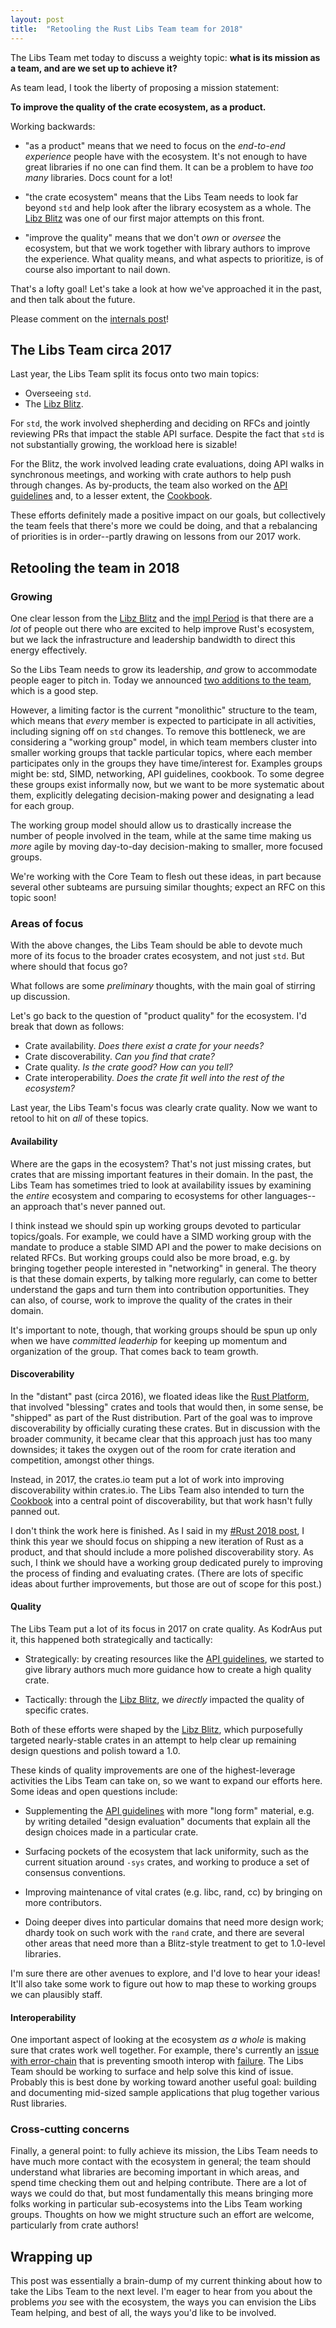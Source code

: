 ```yaml
---
layout: post
title:  "Retooling the Rust Libs Team team for 2018"
---
```


The Libs Team met today to discuss a weighty topic: **what is its mission as a
team, and are we set up to achieve it?**

As team lead, I took the liberty of proposing a mission statement:

**To improve the quality of the crate ecosystem, as a product.**

Working backwards:

- "as a product" means that we need to focus on the *end-to-end experience*
  people have with the ecosystem. It's not enough to have great libraries if no
  one can find them. It can be a problem to have *too many* libraries. Docs
  count for a lot!

- "the crate ecosystem" means that the Libs Team needs to look far beyond `std`
  and help look after the library ecosystem as a whole. The [Libz Blitz] was one
  of our first major attempts on this front.

- "improve the quality" means that we don't *own* or *oversee* the ecosystem,
  but that we work together with library authors to improve the experience. What
  quality means, and what aspects to prioritize, is of course also important to
  nail down.

[Libz Blitz]: https://blog.rust-lang.org/2017/05/05/libz-blitz.html

That's a lofty goal! Let's take a look at how we've approached it in the past,
and then talk about the future.

Please comment on the [internals post]!

[internals post]: https://internals.rust-lang.org/t/the-libs-team-mission/6584

## The Libs Team circa 2017

Last year, the Libs Team split its focus onto two main topics:

- Overseeing `std`.
- The [Libz Blitz].

For `std`, the work involved shepherding and deciding on RFCs and jointly
reviewing PRs that impact the stable API surface. Despite the fact that `std` is
not substantially growing, the workload here is sizable!

For the Blitz, the work involved leading crate evaluations, doing API walks in
synchronous meetings, and working with crate authors to help push through
changes. As by-products, the team also worked on the [API guidelines] and, to a
lesser extent, the [Cookbook].

[API guidelines]: https://github.com/rust-lang-nursery/api-guidelines
[Cookbook]: https://github.com/rust-lang-nursery/rust-cookbook

These efforts definitely made a positive impact on our goals, but collectively
the team feels that there's more we could be doing, and that a rebalancing of
priorities is in order--partly drawing on lessons from our 2017 work.

## Retooling the team in 2018

### Growing

One clear lesson from the [Libz Blitz] and the [impl Period] is that there are a
*lot* of people out there who are excited to help improve Rust's ecosystem, but
we lack the infrastructure and leadership bandwidth to direct this energy effectively.

So the Libs Team needs to grow its leadership, *and* grow to accommodate people
eager to pitch in. Today we announced [two additions to the team], which is a
good step.

However, a limiting factor is the current "monolithic" structure to the team,
which means that *every* member is expected to participate in all activities,
including signing off on `std` changes. To remove this bottleneck, we are
considering a "working group" model, in which team members cluster into smaller
working groups that tackle particular topics, where each member participates
only in the groups they have time/interest for. Examples groups might be: std,
SIMD, networking, API guidelines, cookbook. To some degree these groups exist
informally now, but we want to be more systematic about them, explicitly
delegating decision-making power and designating a lead for each group.

The working group model should allow us to drastically increase the number of
people involved in the team, while at the same time making us *more* agile by
moving day-to-day decision-making to smaller, more focused groups.

We're working with the Core Team to flesh out these ideas, in part because
several other subteams are pursuing similar thoughts; expect an RFC on this
topic soon!

[impl Period]: https://blog.rust-lang.org/2017/09/18/impl-future-for-rust.html
[two additions to the team]: https://internals.rust-lang.org/t/welcome-kodraus-and-withoutboats-as-full-libs-team-members/6582/

### Areas of focus

With the above changes, the Libs Team should be able to devote much more of its
focus to the broader crates ecosystem, and not just `std`. But where should that
focus go?

What follows are some *preliminary* thoughts, with the main goal of stirring up
discussion.

Let's go back to the question of "product quality" for the ecosystem. I'd break
that down as follows:

- Crate availability. *Does there exist a crate for your needs?*
- Crate discoverability. *Can you find that crate?*
- Crate quality. *Is the crate good? How can you tell?*
- Crate interoperability. *Does the crate fit well into the rest of the ecosystem?*

Last year, the Libs Team's focus was clearly crate quality. Now we want to
retool to hit on *all* of these topics.

#### Availability

Where are the gaps in the ecosystem? That's not just missing crates, but crates
that are missing important features in their domain. In the past, the Libs Team
has sometimes tried to look at availability issues by examining the *entire*
ecosystem and comparing to ecosystems for other languages--an approach that's
never panned out.

I think instead we should spin up working groups devoted to particular
topics/goals. For example, we could have a SIMD working group with the mandate
to produce a stable SIMD API and the power to make decisions on related
RFCs. But working groups could also be more broad, e.g. by bringing together
people interested in "networking" in general. The theory is that these domain
experts, by talking more regularly, can come to better understand the gaps and
turn them into contribution opportunities. They can also, of course, work to
improve the quality of the crates in their domain.

It's important to note, though, that working groups should be spun up only when
we have *committed leaderhip* for keeping up momentum and organization of the
group. That comes back to team growth.

#### Discoverability

In the "distant" past (circa 2016), we floated ideas like the [Rust Platform],
that involved "blessing" crates and tools that would then, in some sense, be
"shipped" as part of the Rust distribution. Part of the goal was to improve
discoverability by officially curating these crates. But in discussion with the
broader community, it became clear that this approach just has too many
downsides; it takes the oxygen out of the room for crate iteration and
competition, amongst other things.

Instead, in 2017, the crates.io team put a lot of work into improving
discoverability within crates.io. The Libs Team also intended to turn the
[Cookbook] into a central point of discoverability, but that work hasn't fully
panned out.

I don't think the work here is finished. As I said in my [#Rust 2018 post], I
think this year we should focus on shipping a new iteration of Rust as a
product, and that should include a more polished discoverability story. As such,
I think we should have a working group dedicated purely to improving the process
of finding and evaluating crates. (There are lots of specific ideas about
further improvements, but those are out of scope for this post.)

[Rust Platform]: http://aturon.github.io/blog/2016/07/27/rust-platform/
[#Rust 2018 post]: http://aturon.github.io/blog/2018/01/09/rust-2018/

#### Quality

The Libs Team put a lot of its focus in 2017 on crate quality. As KodrAus put it,
this happened both strategically and tactically:

- Strategically: by creating resources like the [API guidelines], we started to
  give library authors much more guidance how to create a high quality crate.

- Tactically: through the [Libz Blitz], we *directly* impacted the quality of
  specific crates.

Both of these efforts were shaped by the [Libz Blitz], which purposefully
targeted nearly-stable crates in an attempt to help clear up remaining design
questions and polish toward a 1.0.

These kinds of quality improvements are one of the highest-leverage activities
the Libs Team can take on, so we want to expand our efforts here. Some ideas and
open questions include:

- Supplementing the [API guidelines] with more "long form" material, e.g. by
  writing detailed "design evaluation" documents that explain all the design
  choices made in a particular crate.

- Surfacing pockets of the ecosystem that lack uniformity, such as the current
  situation around `-sys` crates, and working to produce a set of consensus conventions.

- Improving maintenance of vital crates (e.g. libc, rand, cc) by bringing on
  more contributors.

- Doing deeper dives into particular domains that need more design work; dhardy
  took on such work with the `rand` crate, and there are several other areas
  that need more than a Blitz-style treatment to get to 1.0-level libraries.

I'm sure there are other avenues to explore, and I'd love to hear your ideas!
It'll also take some work to figure out how to map these to working groups we
can plausibly staff.

#### Interoperability

One important aspect of looking at the ecosystem *as a whole* is making sure
that crates work well together. For example, there's currently an [issue with
error-chain] that is preventing smooth interop with [failure]. The Libs Team
should be working to surface and help solve this kind of issue. Probably this is
best done by working toward another useful goal: building and documenting
mid-sized sample applications that plug together various Rust libraries.

[issue with error-chain]: https://github.com/rust-lang-nursery/error-chain/issues/240
[failure]: https://github.com/withoutboats/failure

### Cross-cutting concerns

Finally, a general point: to fully achieve its mission, the Libs Team needs to
have much more contact with the ecosystem in general; the team should understand
what libraries are becoming important in which areas, and spend time checking
them out and helping contribute. There are a lot of ways we could do that, but
most fundamentally this means bringing more folks working in particular
sub-ecosystems into the Libs Team working groups. Thoughts on how we might
structure such an effort are welcome, particularly from crate authors!

## Wrapping up

This post was essentially a brain-dump of my current thinking about how to take
the Libs Team to the next level. I'm eager to hear from you about the problems
*you* see with the ecosystem, the ways you can envision the Libs Team helping,
and best of all, the ways you'd like to be involved.
